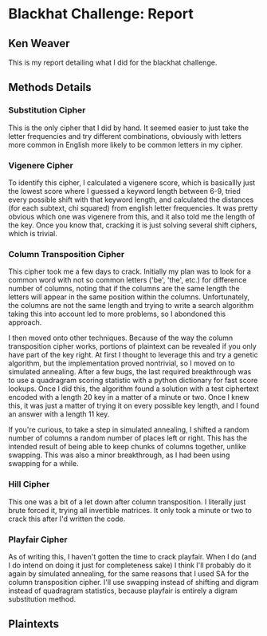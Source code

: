 # Blackhat Challenge: Report
## Ken Weaver

This is my report detailing what I did for the blackhat challenge. 

## Methods Details

### Substitution Cipher

This is the only cipher that I did by hand. It seemed easier to just
take the letter frequencies and try different combinations, obviously
with letters more common in English more likely to be common letters
in my cipher. 

### Vigenere Cipher

 To identify this cipher, I calculated a vigenere score, which is
 basicallly just the lowest score where I guessed a keyword length
 between 6-9, tried every possible shift with that keyword length, 
 and calculated the distances (for each subtext, chi squared) from 
 english letter frequencies. It was pretty obvious which one was 
 vigenere from this, and it also told me the length of the key. 
 Once you know that, cracking it is just solving several shift 
 ciphers, which is trivial. 

 ### Column Transposition Cipher

 This cipher took me a few days to crack. Initially my plan was to 
 look for a common word with not so common letters ('be', 'the', etc.)
 for difference number of columns, noting that if the columns are 
 the same length the letters will appear in the same position within
 the columns. Unfortunately, the columns are not the same length and
 trying to write a search algorithm taking this into account led to 
 more problems, so I abondoned this approach. 

 I then moved onto other techniques. Because of the way the column
 transposition cipher works, portions of plaintext can be revealed
 if you only have part of the key right. At first I thought to leverage
 this and try a genetic algorithm, but the implementation proved 
 nontrivial, so I moved on to simulated annealing. After a few bugs, the
 last required breakthrough was to use a quadragram scoring statistic
 with a python dictionary for fast score lookups. Once I did this, the 
 algorithm found a solution with a test ciphertext encoded with a length
 20 key in a matter of a minute or two. Once I knew this, it was just a 
 matter of trying it on every possible key length, and I found an answer
 with a length 11 key. 

 If you're curious, to take a step in simulated annealing, I shifted a random
 number of columns a random number of places left or right. This has the 
 intended result of being able to keep chunks of columns together, unlike
 swapping. This was also a minor breakthrough, as I had been using swapping 
 for a while. 

 ### Hill Cipher

 This one was a bit of a let down after column transposition. I literally
 just brute forced it, trying all invertible matrices. It only took a minute 
 or two to crack this after I'd written the code. 

 ### Playfair Cipher

 As of writing this, I haven't gotten the time to crack playfair. When I do 
 (and I do intend on doing it just for completeness sake) I think I'll probably
 do it again by simulated annealing, for the same reasons that I used SA for 
 the column transposition cipher. I'll use swapping instead of shifting and digram
 instead of quadragram statistics, because playfair is entirely a digram 
 substitution method. 

 ## Plaintexts